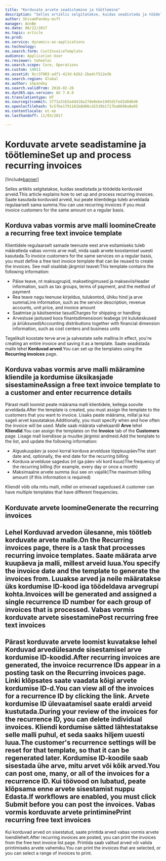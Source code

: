 ```yaml
---
title: "Korduvate arvete seadistamine ja töötlemine"
description: "Selles artiklis selgitatakse, kuidas seadistada ja töödelda korduvaid arveid. Saate kasutada korduvaid arveid, kui peate klientidega tuleb arveldada regulaarselt sama summa."
author: ShivamPandey-msft
manager: AnnBe
ms.date: 08/22/2017
ms.topic: article
ms.prod: 
ms.service: dynamics-ax-applications
ms.technology: 
ms.search.form: CustInvoiceTemplate
audience: Application User
ms.reviewer: twheeloc
ms.search.scope: Core, Operations
ms.custom: 14011
ms.assetid: 9cc37003-adf1-413d-b2b2-2badcf512e3b
ms.search.region: Global
ms.author: shpandey
ms.search.validFrom: 2016-02-28
ms.dyn365.ops.version: AX 7.0.0
ms.translationtype: HT
ms.sourcegitcommit: 2771a31b5a4d418a27de0ebe1945d1fed2d8d6d6
ms.openlocfilehash: 5c5fbe1791161b8d06cd1539b1717ba8690a8e05
ms.contentlocale: et-ee
ms.lasthandoff: 11/03/2017

---
```


# <a name="set-up-and-process-recurring-invoices"></a><span data-ttu-id="e4c04-104">Korduvate arvete seadistamine ja töötlemine</span><span class="sxs-lookup"><span data-stu-id="e4c04-104">Set up and process recurring invoices</span></span>

[!include[banner](../includes/banner.md)]


<span data-ttu-id="e4c04-105">Selles artiklis selgitatakse, kuidas seadistada ja töödelda korduvaid arveid.</span><span class="sxs-lookup"><span data-stu-id="e4c04-105">This article explains how to set up and process recurring invoices.</span></span> <span data-ttu-id="e4c04-106">Saate kasutada korduvaid arveid, kui peate klientidega tuleb arveldada regulaarselt sama summa.</span><span class="sxs-lookup"><span data-stu-id="e4c04-106">You can use recurring invoices if you must invoice customers for the same amount on a regular basis.</span></span>

<a name="create-a-recurring-free-text-invoice-template"></a><span data-ttu-id="e4c04-107">Korduva vabas vormis arve malli loomine</span><span class="sxs-lookup"><span data-stu-id="e4c04-107">Create a recurring free text invoice template</span></span>
---------------------------------------------

<span data-ttu-id="e4c04-108">Klientidele regulaarselt samade teenuste eest arve esitamiseks tuleb määratleda vabas vormis arve mall, mida saab arvete koostamisel uuesti kasutada.</span><span class="sxs-lookup"><span data-stu-id="e4c04-108">To invoice customers for the same services on a regular basis, you must define a free text invoice template that can be reused to create the invoices.</span></span> <span data-ttu-id="e4c04-109">See mall sisaldab järgmist teavet:</span><span class="sxs-lookup"><span data-stu-id="e4c04-109">This template contains the following information:</span></span>

-   <span data-ttu-id="e4c04-110">Päise teave, nt maksugrupid, maksetingimused ja makseviis</span><span class="sxs-lookup"><span data-stu-id="e4c04-110">Header information, such as tax groups, terms of payment, and the method of payment</span></span>
-   <span data-ttu-id="e4c04-111">Rea teave nagu teenuse kirjeldus, tulukontod, ühiku hind ja arve summa</span><span class="sxs-lookup"><span data-stu-id="e4c04-111">Line information, such as the service description, revenue accounts, unit price, and invoice amount</span></span>
-   <span data-ttu-id="e4c04-112">Saatmise ja käsitsemise tasud</span><span class="sxs-lookup"><span data-stu-id="e4c04-112">Charges for shipping or handling</span></span>
-   <span data-ttu-id="e4c04-113">Arvestuse jaotused koos finantsdimensiooni teabega (nt kulukeskused ja äriüksused)</span><span class="sxs-lookup"><span data-stu-id="e4c04-113">Accounting distributions together with financial dimension information, such as cost centers and business units</span></span>

<span data-ttu-id="e4c04-114">Tegelikult koostate terve arve ja salvestate selle mallina.</span><span class="sxs-lookup"><span data-stu-id="e4c04-114">In effect, you're creating an entire invoice and saving it as a template.</span></span> <span data-ttu-id="e4c04-115">Saate seadistada malle lehel **Korduvad arved**.</span><span class="sxs-lookup"><span data-stu-id="e4c04-115">You can set up the templates using the **Recurring invoices** page.</span></span>

## <a name="assign-a-free-text-invoice-template-to-a-customer-and-enter-recurrence-details"></a><span data-ttu-id="e4c04-116">Korduva vabas vormis arve malli määramine kliendile ja kordumise üksikasjade sisestamine</span><span class="sxs-lookup"><span data-stu-id="e4c04-116">Assign a free text invoice template to a customer and enter recurrence details</span></span>
<span data-ttu-id="e4c04-117">Pärast malli loomist peate määrama malli klientidele, kellega soovite arveldada.</span><span class="sxs-lookup"><span data-stu-id="e4c04-117">After the template is created, you must assign the template to the customers that you want to invoice.</span></span> <span data-ttu-id="e4c04-118">Lisaks peate määrama, millal ja kui sageli arvet kasutatakse.</span><span class="sxs-lookup"><span data-stu-id="e4c04-118">Additionally, you must specify when and how often the invoice will be used.</span></span> <span data-ttu-id="e4c04-119">Malle saab määrata vahekaardil **Arve** lehel **Kliendid**.</span><span class="sxs-lookup"><span data-stu-id="e4c04-119">You can assign the templates on the **Invoice** tab of the **Customers** page.</span></span> <span data-ttu-id="e4c04-120">Lisage mall loendisse ja muutke järgmisi andmeid.</span><span class="sxs-lookup"><span data-stu-id="e4c04-120">Add the template to the list, and update the following information:</span></span>

-   <span data-ttu-id="e4c04-121">Alguskuupäev ja soovi korral korduva arvelduse lõppkuupäev</span><span class="sxs-lookup"><span data-stu-id="e4c04-121">The start date and, optionally, the end date for the recurring billing</span></span>
-   <span data-ttu-id="e4c04-122">Korduva arvelduse sagedus (nt iga päev või kord kuus)</span><span class="sxs-lookup"><span data-stu-id="e4c04-122">The frequency of the recurring billing (for example, every day or once a month)</span></span>
-   <span data-ttu-id="e4c04-123">Maksimaalne arvete summa (kui see on vajalik)</span><span class="sxs-lookup"><span data-stu-id="e4c04-123">The maximum billing amount (if this information is required)</span></span>

<span data-ttu-id="e4c04-124">Kliendil võib olla mitu malli, millel on erinevad sagedused.</span><span class="sxs-lookup"><span data-stu-id="e4c04-124">A customer can have multiple templates that have different frequencies.</span></span>

## <a name="generate-the-recurring-invoices"></a><span data-ttu-id="e4c04-125">Korduvate arvete loomine</span><span class="sxs-lookup"><span data-stu-id="e4c04-125">Generate the recurring invoices</span></span>
<span data-ttu-id="e4c04-126">Lehel **Korduvad arved**on ülesanne, mis töötleb korduvate arvete malle.</span><span class="sxs-lookup"><span data-stu-id="e4c04-126">On the **Recurring invoices** page, there is a task that processes recurring invoice templates.</span></span> <span data-ttu-id="e4c04-127">Saate määrata arve kuupäeva ja malli, millest arveid luua.</span><span class="sxs-lookup"><span data-stu-id="e4c04-127">You specify the invoice date and the template to generate the invoices from.</span></span> <span data-ttu-id="e4c04-128">Luuakse arved ja neile määratakse üks kordumise ID-kood iga töödeldava arvegrupi kohta.</span><span class="sxs-lookup"><span data-stu-id="e4c04-128">Invoices will be generated and assigned a single recurrence ID number for each group of invoices that is processed.</span></span>
<span data-ttu-id="e4c04-129">Vabas vormis korduvate arvete sisestamine</span><span class="sxs-lookup"><span data-stu-id="e4c04-129">Post recurring free text invoices</span></span>
---------------------------------

<span data-ttu-id="e4c04-130">Pärast korduvate arvete loomist kuvatakse lehel **Korduvad arved**ülesande sisestamisel arve kordumise ID-koodid.</span><span class="sxs-lookup"><span data-stu-id="e4c04-130">After recurring invoices are generated, the invoice recurrence IDs appear in a posting task on the **Recurring invoices** page.</span></span> <span data-ttu-id="e4c04-131">Linki klõpsates saate vaadata kõigi arvete kordumise ID-d.</span><span class="sxs-lookup"><span data-stu-id="e4c04-131">You can view all of the invoices for a recurrence ID by clicking the link.</span></span> <span data-ttu-id="e4c04-132">Arvete kordumise ID ülevaatamisel saate eraldi arveid kustutada.</span><span class="sxs-lookup"><span data-stu-id="e4c04-132">During your review of the invoices for the recurrence ID, you can delete individual invoices.</span></span> <span data-ttu-id="e4c04-133">Kliendi kordumise sätted lähtestatakse selle malli puhul, et seda saaks hiljem uuesti luua.</span><span class="sxs-lookup"><span data-stu-id="e4c04-133">The customer's recurrence settings will be reset for that template, so that it can be regenerated later.</span></span> <span data-ttu-id="e4c04-134">Kordumise ID-koodile saab sisestada ühe arve, mitu arvet või kõik arved.</span><span class="sxs-lookup"><span data-stu-id="e4c04-134">You can post one, many, or all of the invoices for a recurrence ID.</span></span> <span data-ttu-id="e4c04-135">Kui töövood on lubatud, peate klõpsama enne arvete sisestamist nuppu **Edasta**.</span><span class="sxs-lookup"><span data-stu-id="e4c04-135">If workflows are enabled, you must click **Submit** before you can post the invoices.</span></span>
<span data-ttu-id="e4c04-136">Vabas vormis korduvate arvete printimine</span><span class="sxs-lookup"><span data-stu-id="e4c04-136">Print recurring free text invoices</span></span>
----------------------------------

<span data-ttu-id="e4c04-137">Kui korduvad arved on sisestatud, saate printida arved vabas vormis arvete loendilehelt.</span><span class="sxs-lookup"><span data-stu-id="e4c04-137">After recurring invoices are posted, you can print the invoices from the free text invoice list page.</span></span> <span data-ttu-id="e4c04-138">Printida saab valitud arved või valida printimiseks arvete vahemiku.</span><span class="sxs-lookup"><span data-stu-id="e4c04-138">You can print the invoices that are selected, or you can select a range of invoices to print.</span></span>




